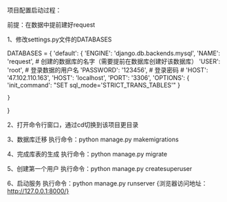 项目配置启动过程：

前提：在数据中提前建好request


1、修改settings.py文件的DATABASES

DATABASES = {
    'default': {
        'ENGINE': 'django.db.backends.mysql',
        'NAME': 'request',  # 创建的数据库的名字（需要提前在数据库创建好该数据库）
        'USER': 'root',     # 登录数据的用户名
        'PASSWORD': '123456',   # 登录密码
        # 'HOST': '47.102.110.163',
        'HOST': 'localhost',
        'PORT': '3306',
        'OPTIONS': {
            'init_command': "SET sql_mode='STRICT_TRANS_TABLES'"
        }

    }
}

2、打开命令行窗口，通过cd切换到该项目更目录

3、数据库迁移
执行命令：python manage.py makemigrations

4、完成库表的生成
执行命令：python manage.py migrate

5、创建第一个用户
执行命令：python manage.py createsuperuser

6、启动服务
执行命令：python manage.py runserver {浏览器访问地址：http://127.0.0.1:8000/}
